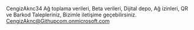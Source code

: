 CengizAknc34
Ağ toplama verileri, Beta verileri,
Dijital depo, Ağ izinleri,
QR ve Barkod Talepleriniz, 
Bizimle iletişime geçebilirsiniz.
CengizAknc@Githupcom.onmicrosoft.com

